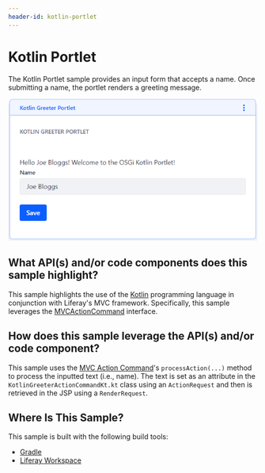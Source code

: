 ```yaml
---
header-id: kotlin-portlet
---
```


# Kotlin Portlet

The Kotlin Portlet sample provides an input form that accepts a name. Once
submitting a name, the portlet renders a greeting message.

![Figure 1: After saving the inputted name, it's displayed as a greeting on the portlet page.](../../../images/kotlin-portlet.png)

## What API(s) and/or code components does this sample highlight?

This sample highlights the use of the [Kotlin](https://kotlinlang.org/)
programming language in conjunction with Liferay's MVC framework.
Specifically, this sample leverages the
[MVCActionCommand](@platform-ref@/7.1-latest/javadocs/portal-kernel/com/liferay/portal/kernel/portlet/bridges/mvc/MVCActionCommand.html)
interface.

## How does this sample leverage the API(s) and/or code component?

This sample uses the
[MVC Action Command](/docs/7-1/tutorials/-/knowledge_base/t/mvc-action-command)'s
`processAction(...)` method to process the inputted text (i.e., name). The text
is set as an attribute in the `KotlinGreeterActionCommandKt.kt` class using an
`ActionRequest` and then is retrieved in the JSP using a `RenderRequest`.

## Where Is This Sample?

This sample is built with the following build tools:

- [Gradle](https://github.com/liferay/liferay-blade-samples/tree/7.1/gradle/apps/kotlin-portlet)
- [Liferay Workspace](https://github.com/liferay/liferay-blade-samples/tree/7.1/liferay-workspace/apps/kotlin-portlet)
